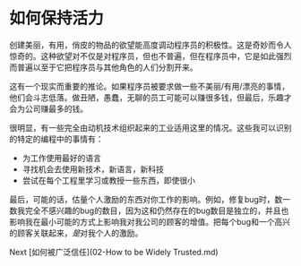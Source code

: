 # 如何保持活力

创建美丽，有用，俏皮的物品的欲望能高度调动程序员的积极性。这是奇妙而令人惊奇的。这种欲望对不仅是对程序员，但也不普遍，但在程序员中，它是如此强烈而普遍以至于它把程序员与其他角色的人们分割开来。

这有一个现实而重要的推论。如果程序员被要求做一些不美丽/有用/漂亮的事情，他们会斗志低落。做丑陋，愚蠢，无聊的员工可能可以赚很多钱，但最后，乐趣才会为公司赚最多的钱。

很明显，有一些完全由动机技术组织起来的工业适用这里的情况。这些我可以识别的特定的编程中的事情有：
- 为工作使用最好的语言
- 寻找机会去使用新技术，新语言，新科技
- 尝试在每个工程里学习或教授一些东西，即使很小

最后，可能的话，估量个人激励的东西对你工作的影响。例如，修复bug时，数一数我完全不感兴趣的bug的数目，因为这和仍然存在的bug数目是独立的，并且也影响我在最小可能的方式上影响我对我公司的顾客的增值。把每个bug和一个高兴的顾客关联起来，*是*对我个人的激励。

Next [如何被广泛信任](02-How to be Widely Trusted.md)
